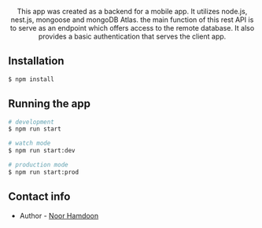 <p align="center">
  This app was created as a backend for a mobile app. It utilizes node.js, nest.js, mongoose and mongoDB Atlas.
  the main function of this rest API is to serve as an endpoint which offers access to the remote database.
  It also provides a basic authentication that serves the client app.
</p>


## Installation

```bash
$ npm install
```

## Running the app

```bash
# development
$ npm run start

# watch mode
$ npm run start:dev

# production mode
$ npm run start:prod
```

## Contact info

- Author - [Noor Hamdoon](nurhamdon@gmail.com)

